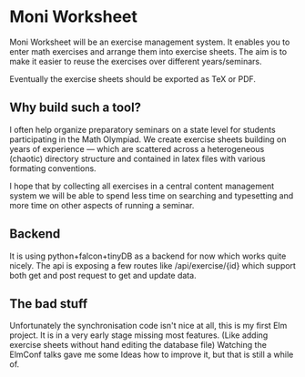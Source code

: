 # Moni Worksheet

Moni Worksheet will be an exercise management system. It enables you
to enter math exercises and arrange them into exercise sheets.
The aim is to make it easier to reuse the exercises over different years/seminars.

Eventually the exercise sheets should be exported as TeX or PDF.

## Why build such a tool?

I often help organize preparatory seminars on a state level for students
participating in the Math Olympiad. We create exercise sheets building on
years of experience — which are scattered across a heterogeneous (chaotic)
directory structure and contained in latex files with various formating conventions.

I hope that by collecting all exercises in a central content management system
we will be able to spend less time on searching and typesetting and more time
on other aspects of running a seminar.

## Backend

It is using python+falcon+tinyDB as a backend for now which works quite nicely. The api is exposing a few routes like /api/exercise/{id} which support both get and post request to get and update data.

## The bad stuff

Unfortunately the synchronisation code isn't nice at all, this is my first Elm project. It is in a very early stage missing most features. (Like adding exercise sheets without hand editing the database file) Watching the ElmConf talks gave me some Ideas how to improve it, but that is still a while of.
